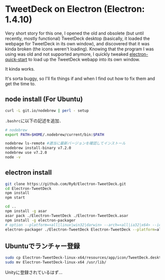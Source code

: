 TweetDeck on Electron (Electron: 1.4.10)
=====================

Very short story for this one, I opened the old and obsolete (but until recently, mostly functional) TweetDeck desktop (basically, it loaded the webpage for TweetDeck in its own window), and discovered that it was kinda broken (the icons weren't loading). Knowing that the program I was using was old and not supported anymore, I quickly tweaked [electron-quick-start](https://github.com/atom/electron-quick-start) to load up the TweetDeck webapp into its own window.

It kinda works.

It's sorta buggy, so I'll fix things if and when I find out how to fix them and get the time to.

## node install (For Ubuntu)
```bash
curl -L git.io/nodebrew | perl - setup
```

`.bashrc`に以下の記述を追加．

```bash
# nodebrew
export PATH=$HOME/.nodebrew/current/bin:$PATH
```

```bash
nodebrew ls-remote #適当に最新バージョンを確認してインストール
nodebrew install-binary v7.2.0
nodebrew use v7.2.0
node -v
```

## electron install

```bash
git clone https://github.com/Ry0/Electron-TweetDeck.git
cd Electron-TweetDeck
npm install
npm start
```

```bash
cd ..
npm install -g asar
asar pack ./Electron-TweetDeck ./Electron-TweetDeck.asar
npm install -g electron-packager
# option --platform=<all|linux|win32|darwin> --arch=<all|ia32|x64> --icon==<path>
electron-packager ./Electron-TweetDeck Electron-TweetDeck --platform=all --arch=x64 --version=1.4.10
```

## Ubuntuでランチャー登録

```bash
sudo cp Electron-TweetDeck-linux-x64/resources/app/icon/TweetDeck.desktop /usr/share/applications/
sudo mv Electron-TweetDeck-linux-x64 /usr/lib/
```

Unityに登録されているはず...
